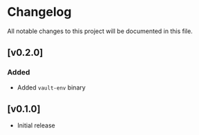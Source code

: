 # Changelog
All notable changes to this project will be documented in this file.

## [v0.2.0]
### Added
- Added `vault-env` binary

## [v0.1.0]
- Initial release
